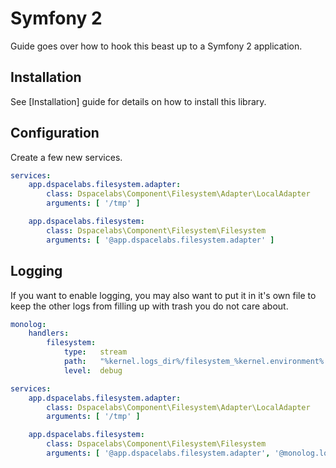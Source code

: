 Symfony 2
=========

Guide goes over how to hook this beast up to a Symfony 2 application.

## Installation

See [Installation] guide for details on how to install this library.

## Configuration

Create a few new services.

```yaml
services:
    app.dspacelabs.filesystem.adapter:
        class: Dspacelabs\Component\Filesystem\Adapter\LocalAdapter
        arguments: [ '/tmp' ]

    app.dspacelabs.filesystem:
        class: Dspacelabs\Component\Filesystem\Filesystem
        arguments: [ '@app.dspacelabs.filesystem.adapter' ]
```

## Logging

If you want to enable logging, you may also want to put it in it's own file to
keep the other logs from filling up with trash you do not care about.

```yaml
monolog:
    handlers:
        filesystem:
            type:   stream
            path:   "%kernel.logs_dir%/filesystem_%kernel.environment%.log"
            level:  debug

services:
    app.dspacelabs.filesystem.adapter:
        class: Dspacelabs\Component\Filesystem\Adapter\LocalAdapter
        arguments: [ '/tmp' ]

    app.dspacelabs.filesystem:
        class: Dspacelabs\Component\Filesystem\Filesystem
        arguments: [ '@app.dspacelabs.filesystem.adapter', '@monolog.logger.filesystem' ]
```
